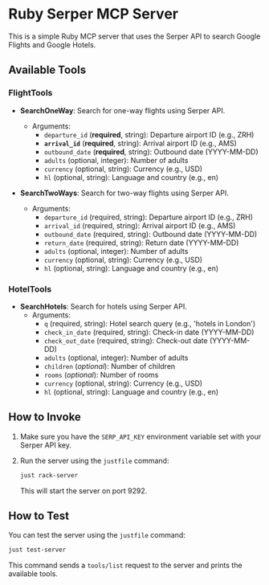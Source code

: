 # Ruby Serper MCP Server

This is a simple Ruby MCP server that uses the Serper API to search Google Flights and Google Hotels.

## Available Tools

### FlightTools

*   **SearchOneWay**: Search for one-way flights using Serper API.
    *   Arguments:
        *   `departure_id` (**required**, string): Departure airport ID (e.g., ZRH)
        *   **`arrival_id`** (**required**, string): Arrival airport ID (e.g., AMS)
        *   `outbound_date` (**required**, string): Outbound date (YYYY-MM-DD)
        *   `adults` (optional, integer): Number of adults
        *   `currency` (optional, string): Currency (e.g., USD)
        *   `hl` (optional, string): Language and country (e.g., en)

*   **SearchTwoWays**: Search for two-way flights using Serper API.
    *   Arguments:
        *   `departure_id` (required, string): Departure airport ID (e.g., ZRH)
        *   `arrival_id` (required, string): Arrival airport ID (e.g., AMS)
        *   `outbound_date` (required, string): Outbound date (YYYY-MM-DD)
        *   `return_date` (required, string): Return date (YYYY-MM-DD)
        *   `adults` (optional, integer): Number of adults
        *   `currency` (optional, string): Currency (e.g., USD)
        *   `hl` (optional, string): Language and country (e.g., en)

### HotelTools

*   **SearchHotels**: Search for hotels using Serper API.
    *   Arguments:
        *   `q` (required, string): Hotel search query (e.g., 'hotels in London')
        *   `check_in_date` (required, string): Check-in date (YYYY-MM-DD)
        *   `check_out_date` (required, string): Check-out date (YYYY-MM-DD)
        *   `adults` (optional, integer): Number of adults
        *   `children` (*optional*): Number of children
        *   `rooms` (*optional*): Number of rooms
        *   `currency` (optional, string): Currency (e.g., USD)
        *   `hl` (optional, string): Language and country (e.g., en)

## How to Invoke

1.  Make sure you have the `SERP_API_KEY` environment variable set with your Serper API key.
2.  Run the server using the `justfile` command:

    ```bash
    just rack-server
    ```

    This will start the server on port 9292.

## How to Test

You can test the server using the `justfile` command:

```bash
just test-server
```

This command sends a `tools/list` request to the server and prints the available tools.
